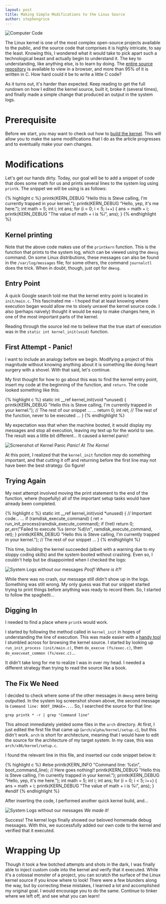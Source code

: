 ```yaml
---
layout: post
title: Making Simple Modifications to the Linux Source
author: stephengrice
---
```


![Computer Code](/blog/assets/img/articles/kernel-src/code-computer.png)

The Linux kernel is one of the most complex open-source projects available to the public, and the source code that comprises it is highly intricate, to say the least. Knowing this, I wondered what it would take to pick apart such a technological beast and actually begin to understand it. The key to understanding, like anything else, is to learn by doing. The [entire source repository](https://github.com/torvalds/linux) is available to view in a browser, and more than 95% of it is written in C. How hard could it be to write a little C code?

As it turns out, it's harder than expected. Keep reading to get the full rundown on how I edited the kernel source,  built it, broke it (several times), and finally made a simple change that produced an output in the system logs.

# Prerequisite

Before we start, you may want to check out how to [build the kernel](http://pagekeysolutions.com/blog/2018/03/03/compile-the-linux-kernel-from-source.html). This will allow you to make the same modifications that I do as the article progresses and to eventually make your own changes.

# Modifications

Let's get our hands dirty. Today, our goal will be to add a snippet of code that does some math for us and prints several lines to the system log using `printk`. The snippet we will be using is as follows:

{% highlight c %}
printk(KERN_DEBUG "Hello this is Steve calling, I'm currently trapped in your kernel.");
printk(KERN_DEBUG "Hello, yep, it's me here.");
int math = 5;
int i;
int ans;
for (i = 0; i < 5; i++) {
    ans = math + i;
		printk(KERN_DEBUG "The value of math + i is %i", ans);
}
{% endhighlight %}

## Kernel printing

Note that the above code makes use of the `printkern` function. This is the function that prints to the system log, which can be viewed using the `dmesg` command. On some Linux distributions, these messages can also be found in the `/var/log/messages` file; for some others, the command `journalctl` does the trick. When in doubt, though, just opt for `dmesg`.

## Entry Point

A quick Google search told me that the kernel entry point is located in `init/main.c`. This fascinated me - I hoped that at least knowing where execution began would allow me to slowly unravel the kernel source code. I also (perhaps naively) thought it would be easy to make changes here, in one of the most important parts of the kernel.

Reading through the source led me to believe that the true start of execution was in the `static int kernel_init(void)` function.

## First Attempt - Panic!

I want to include an analogy before we begin. Modifying a project of this magnitude without knowing anything about it is something like doing heart surgery with a shovel. With that said, let's continue.

My first thought for how to go about this was to find the kernel entry point, insert my code at the beginning of the function, and `return`. The code looked something like this:

{% highlight c %}
static int __ref kernel_init(void *unused)
{
	printk(KERN_DEBUG "Hello this is Steve calling, I'm currently trapped in your kernel.");
	// The rest of our snippet ...
	...
	return 0;
  int ret;
	// The rest of the function, never to be executed
	...
}
{% endhighlight %}

My expectation was that when the machine booted, it would display my messages and stop all execution, leaving my text up for the world to see. The result was a little bit different... It caused a kernel panic!

![Screenshot of Kernel Panic](/blog/assets/img/articles/kernel-src/kernel_panic2.png)
*Panic! At The Kernel*

At this point, I realized that the `kernel_init` function _may_ do something important, and that cutting it off and returning before the first line may not have been the best strategy. Go figure!

## Trying Again

My next attempt involved moving the print statement to the end of the function, where (hopefully) all of the important setup tasks would have already been completed.

{% highlight c %}
static int __ref kernel_init(void *unused)
{
	// Important code...
	...
	if (ramdisk_execute_command) {
			ret = run_init_process(ramdisk_execute_command);
			if (!ret)
					return 0;
			pr_err("Failed to execute %s (error %d)\n",
						 ramdisk_execute_command, ret);
	}
	printk(KERN_DEBUG "Hello this is Steve calling, I'm currently trapped in your kernel.");
	// The rest of our snippet
	...
}
{% endhighlight %}

This time, building the kernel succeeded (albeit with a warning due to my sloppy coding skills) and the system booted without crashing. Even so, I couldn't help but be disappointed when I checked the logs:

![System Logs without our messages](/blog/assets/img/articles/kernel-src/syslog-pre-success.png)
*Poof! Where is it?!*

While there was no crash, our message still didn't show up in the logs. Something was still wrong. My only guess was that our snippet started trying to print things before anything was ready to record them. So, I started to follow the spaghetti...

## Digging In

I needed to find a place where `printk` would work.

I started by following the method called in `kernel_init` in hopes of understanding the line of execution. This was made easier with a [handy tool](https://elixir.bootlin.com/linux/latest/source/) I stumbled across for browsing the kernel source. I started by looking up `run_init_process (init/main.c)`, then `do_execve (fs/exec.c)`, then `do_execveat_common (fs/exec.c)`...

It didn't take long for me to realize I was in over my head. I needed a different strategy than trying to read the source like a book.

## The Fix We Need

I decided to check where some of the other messages in `dmesg` were being outputted. In the system log screenshot shown above, the second message is `Command line: BOOT_IMAGE=...`. So, I searched the source for that line:

```
grep printk * -r | grep "Command line"
```

This almost immediately yielded some files in the `arch` directory. At first, I just edited the first file that came up (`arch/alpha/kernel/setup.c`), but this didn't work. `arch` is short for architecture, meaning that I would have to edit the source for the architecture of my target system. In my case, this was `arch/x86/kernel/setup.c`.

I found the relevant line in this file, and inserted our code snippet below it:

{% highlight c %}
#else
    printk(KERN_INFO "Command line: %s\n", boot_command_line);
    // Here goes nothing!!
    printk(KERN_DEBUG "Hello this is Steve calling, I'm currently trapped in your kernel.");
    printk(KERN_DEBUG "Hello, yep, it's me here.");
    int math = 5;
    int i;
    int ans;
    for (i = 0; i < 5; i++) {
        ans = math + i;
    		printk(KERN_DEBUG "The value of math + i is %i", ans);
    }
#endif
{% endhighlight %}

After inserting the code, I performed another quick kernel build, and...

![System Logs without our messages](/blog/assets/img/articles/kernel-src/syslog-pre-success.png)
*We made it!*

Success! The kernel logs finally showed our beloved homemade debug messages. With this, we successfully added our own code to the kernel and verified that it executed.

# Wrapping Up

Though it took a few botched attempts and shots in the dark, I was finally able to inject custom code into the kernel and verify that it executed. While it's a colossal monster of a project, you can scratch the surface of the Linux kernel source if you know where to look! There were a few blunders along the way, but by correcting these mistakes, I learned a lot and accomplished my original goal. I would encourage you to do the same. Continue to tinker where we left off, and see what you can learn!
